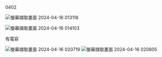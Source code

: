 0402

![螢幕擷取畫面 2024-04-16 013118](https://github.com/S1115161017/EC20204/assets/162283644/4a1a4508-9279-4927-acaa-7f192215d3f9)

![螢幕擷取畫面 2024-04-16 014103](https://github.com/S1115161017/EC20204/assets/162283644/347059bc-e868-4d02-9f0c-608d5abe00bc)

有電容

![螢幕擷取畫面 2024-04-16 020719](https://github.com/S1115161017/EC20204/assets/162283644/157f0c51-300d-4c4f-8007-954ca189098d)
![螢幕擷取畫面 2024-04-16 020805](https://github.com/S1115161017/EC20204/assets/162283644/c2cbacdf-3211-4640-8e87-707c61df3056)
